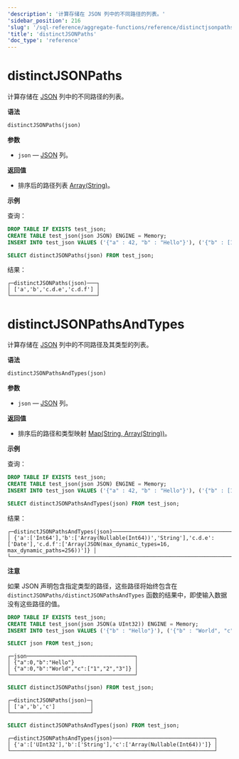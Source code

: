 ```yaml
---
'description': '计算存储在 JSON 列中的不同路径的列表。'
'sidebar_position': 216
'slug': '/sql-reference/aggregate-functions/reference/distinctjsonpaths'
'title': 'distinctJSONPaths'
'doc_type': 'reference'
---
```



# distinctJSONPaths

计算存储在 [JSON](../../data-types/newjson.md) 列中的不同路径的列表。

**语法**

```sql
distinctJSONPaths(json)
```

**参数**

- `json` — [JSON](../../data-types/newjson.md) 列。

**返回值**

- 排序后的路径列表 [Array(String)](../../data-types/array.md)。

**示例**

查询：

```sql
DROP TABLE IF EXISTS test_json;
CREATE TABLE test_json(json JSON) ENGINE = Memory;
INSERT INTO test_json VALUES ('{"a" : 42, "b" : "Hello"}'), ('{"b" : [1, 2, 3], "c" : {"d" : {"e" : "2020-01-01"}}}'), ('{"a" : 43, "c" : {"d" : {"f" : [{"g" : 42}]}}}')
```

```sql
SELECT distinctJSONPaths(json) FROM test_json;
```

结果：

```reference
┌─distinctJSONPaths(json)───┐
│ ['a','b','c.d.e','c.d.f'] │
└───────────────────────────┘
```


# distinctJSONPathsAndTypes

计算存储在 [JSON](../../data-types/newjson.md) 列中的不同路径及其类型的列表。

**语法**

```sql
distinctJSONPathsAndTypes(json)
```

**参数**

- `json` — [JSON](../../data-types/newjson.md) 列。

**返回值**

- 排序后的路径和类型映射 [Map(String, Array(String))](../../data-types/map.md)。

**示例**

查询：

```sql
DROP TABLE IF EXISTS test_json;
CREATE TABLE test_json(json JSON) ENGINE = Memory;
INSERT INTO test_json VALUES ('{"a" : 42, "b" : "Hello"}'), ('{"b" : [1, 2, 3], "c" : {"d" : {"e" : "2020-01-01"}}}'), ('{"a" : 43, "c" : {"d" : {"f" : [{"g" : 42}]}}}')
```

```sql
SELECT distinctJSONPathsAndTypes(json) FROM test_json;
```

结果：

```reference
┌─distinctJSONPathsAndTypes(json)───────────────────────────────────────────────────────────────────────────────────────────────────────────────┐
│ {'a':['Int64'],'b':['Array(Nullable(Int64))','String'],'c.d.e':['Date'],'c.d.f':['Array(JSON(max_dynamic_types=16, max_dynamic_paths=256))']} │
└───────────────────────────────────────────────────────────────────────────────────────────────────────────────────────────────────────────────┘
```

**注意**

如果 JSON 声明包含指定类型的路径，这些路径将始终包含在 `distinctJSONPaths/distinctJSONPathsAndTypes` 函数的结果中，即使输入数据没有这些路径的值。

```sql
DROP TABLE IF EXISTS test_json;
CREATE TABLE test_json(json JSON(a UInt32)) ENGINE = Memory;
INSERT INTO test_json VALUES ('{"b" : "Hello"}'), ('{"b" : "World", "c" : [1, 2, 3]}');
```

```sql
SELECT json FROM test_json;
```

```text
┌─json──────────────────────────────────┐
│ {"a":0,"b":"Hello"}                   │
│ {"a":0,"b":"World","c":["1","2","3"]} │
└───────────────────────────────────────┘
```

```sql
SELECT distinctJSONPaths(json) FROM test_json;
```

```text
┌─distinctJSONPaths(json)─┐
│ ['a','b','c']           │
└─────────────────────────┘
```

```sql
SELECT distinctJSONPathsAndTypes(json) FROM test_json;
```

```text
┌─distinctJSONPathsAndTypes(json)────────────────────────────────┐
│ {'a':['UInt32'],'b':['String'],'c':['Array(Nullable(Int64))']} │
└────────────────────────────────────────────────────────────────┘
```
